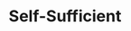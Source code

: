 ---
title: "Self-Sufficient"

feat:
  types: ["General"]
  benefit: |
    You get a +2 bonus on all {% spell_link heal %} checks and _survival_ checks.
---